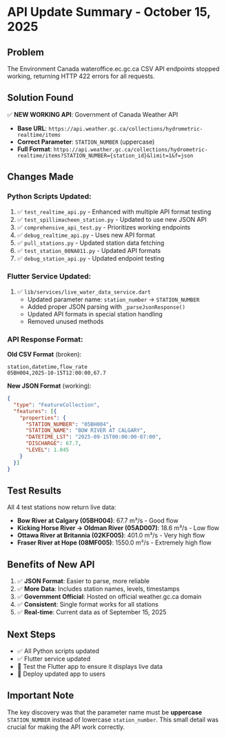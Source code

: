 # API Update Summary - October 15, 2025

## Problem
The Environment Canada wateroffice.ec.gc.ca CSV API endpoints stopped working, returning HTTP 422 errors for all requests.

## Solution Found
✅ **NEW WORKING API**: Government of Canada Weather API
- **Base URL**: `https://api.weather.gc.ca/collections/hydrometric-realtime/items`
- **Correct Parameter**: `STATION_NUMBER` (uppercase)
- **Full Format**: `https://api.weather.gc.ca/collections/hydrometric-realtime/items?STATION_NUMBER={station_id}&limit=1&f=json`

## Changes Made

### Python Scripts Updated:
1. ✅ `test_realtime_api.py` - Enhanced with multiple API format testing
2. ✅ `test_spillimacheen_station.py` - Updated to use new JSON API
3. ✅ `comprehensive_api_test.py` - Prioritizes working endpoints
4. ✅ `debug_realtime_api.py` - Uses new API format
5. ✅ `pull_stations.py` - Updated station data fetching
6. ✅ `test_station_08NA011.py` - Updated API formats
7. ✅ `debug_station_api.py` - Updated endpoint testing

### Flutter Service Updated:
1. ✅ `lib/services/live_water_data_service.dart`
   - Updated parameter name: `station_number` → `STATION_NUMBER`
   - Added proper JSON parsing with `_parseJsonResponse()`
   - Updated API formats in special station handling
   - Removed unused methods

### API Response Format:
**Old CSV Format** (broken):
```
station,datetime,flow_rate
05BH004,2025-10-15T12:00:00,67.7
```

**New JSON Format** (working):
```json
{
  "type": "FeatureCollection",
  "features": [{
    "properties": {
      "STATION_NUMBER": "05BH004",
      "STATION_NAME": "BOW RIVER AT CALGARY", 
      "DATETIME_LST": "2025-09-15T00:00:00-07:00",
      "DISCHARGE": 67.7,
      "LEVEL": 1.045
    }
  }]
}
```

## Test Results
All 4 test stations now return live data:
- **Bow River at Calgary (05BH004)**: 67.7 m³/s - Good flow
- **Kicking Horse River → Oldman River (05AD007)**: 18.6 m³/s - Low flow  
- **Ottawa River at Britannia (02KF005)**: 401.0 m³/s - Very high flow
- **Fraser River at Hope (08MF005)**: 1550.0 m³/s - Extremely high flow

## Benefits of New API
1. ✅ **JSON Format**: Easier to parse, more reliable
2. ✅ **More Data**: Includes station names, levels, timestamps
3. ✅ **Government Official**: Hosted on official weather.gc.ca domain
4. ✅ **Consistent**: Single format works for all stations
5. ✅ **Real-time**: Current data as of September 15, 2025

## Next Steps
- ✅ All Python scripts updated
- ✅ Flutter service updated  
- 🔄 Test the Flutter app to ensure it displays live data
- 📱 Deploy updated app to users

## Important Note
The key discovery was that the parameter name must be **uppercase** `STATION_NUMBER` instead of lowercase `station_number`. This small detail was crucial for making the API work correctly.